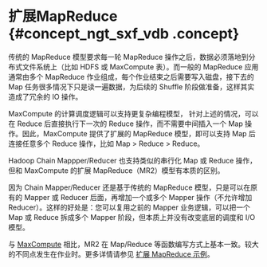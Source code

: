 # 扩展MapReduce {#concept_ngt_sxf_vdb .concept}

传统的 MapReduce 模型要求每一轮 MapReduce 操作之后，数据必须落地到分布式文件系统上（比如 HDFS 或 MaxCompute 表）。而一般的 MapReduce 应用通常由多个 MapReduce 作业组成，每个作业结束之后需要写入磁盘，接下去的 Map 任务很多情况下只是读一遍数据，为后续的 Shuffle 阶段做准备，这样其实造成了冗余的 IO 操作。

MaxCompute 的计算调度逻辑可以支持更复杂编程模型， 针对上述的情况，可以在 Reduce 后直接执行下一次的 Reduce 操作，而不需要中间插入一个 Map 操作。因此，MaxCompute 提供了扩展的 MapReduce 模型，即可以支持 Map 后连接任意多个 Reduce 操作，比如 Map \> Reduce \> Reduce。

Hadoop Chain Mappper/Reducer 也支持类似的串行化 Map 或 Reduce 操作，但和 MaxCompute 的扩展 MapReduce（MR2）模型有本质的区别。

因为 Chain Mapper/Reducer 还是基于传统的 MapReduce 模型，只是可以在原有的 Mapper 或 Reducer 后面，再增加一个或多个 Mapper 操作（不允许增加Reducer）。这样的好处是：您可以复用之前的 Mapper 业务逻辑，可以把一个 Map 或 Reduce 拆成多个 Mapper 阶段，但本质上并没有改变底层的调度和 I/O 模型。

与 [MaxCompute](cn.zh-CN/用户指南/MapReduce/概要/MapReduce概述.md) 相比，MR2 在 Map/Reduce 等函数编写方式上基本一致。较大的不同点发生在作业时。更多详情请参见 [扩展 MapReduce 示例](cn.zh-CN/用户指南/MapReduce/示例程序/Pipeline示例.md)。

